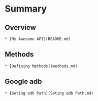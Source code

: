 # Summary

## Overview

    * [My Awesome API](README.md)

## Methods

    * [Defining Methods](methods.md)

## Google adb

    * [Seting adb Path](Seting adb Path.md)